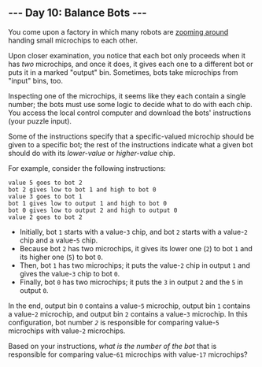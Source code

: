 <h2>--- Day 10: Balance Bots ---</h2><p>You come upon a factory in which many robots are <a href="https://www.youtube.com/watch?v=JnkMyfQ5YfY&amp;t=40">zooming around</a> handing small microchips to each other.</p>
<p>Upon closer examination, you notice that each bot only proceeds when it has <em>two</em> microchips, and once it does, it gives each one to a different bot or puts it in a marked &quot;output&quot; bin. Sometimes, bots take microchips from &quot;input&quot; bins, too.</p>
<p>Inspecting one of the microchips, it seems like they each contain a single number; the bots must use some logic to decide what to do with each chip. You access the local control computer and download the bots&apos; instructions (your puzzle input).</p>
<p>Some of the instructions specify that a specific-valued microchip should be given to a specific bot; the rest of the instructions indicate what a given bot should do with its <em>lower-value</em> or <em>higher-value</em> chip.</p>
<p>For example, consider the following instructions:</p>
<pre><code>value 5 goes to bot 2
bot 2 gives low to bot 1 and high to bot 0
value 3 goes to bot 1
bot 1 gives low to output 1 and high to bot 0
bot 0 gives low to output 2 and high to output 0
value 2 goes to bot 2
</code></pre>
<ul>
<li>Initially, bot <code>1</code> starts with a value-<code>3</code> chip, and bot <code>2</code> starts with a value-<code>2</code> chip and a value-<code>5</code> chip.</li>
<li>Because bot <code>2</code> has two microchips, it gives its lower one (<code>2</code>) to bot <code>1</code> and its higher one (<code>5</code>) to bot <code>0</code>.</li>
<li>Then, bot <code>1</code> has two microchips; it puts the value-<code>2</code> chip in output <code>1</code> and gives the value-<code>3</code> chip to bot <code>0</code>.</li>
<li>Finally, bot <code>0</code> has two microchips; it puts the <code>3</code> in output <code>2</code> and the <code>5</code> in output <code>0</code>.</li>
</ul>
<p>In the end, output bin <code>0</code> contains a value-<code>5</code> microchip, output bin <code>1</code> contains a value-<code>2</code> microchip, and output bin <code>2</code> contains a value-<code>3</code> microchip. In this configuration, bot number <em><code>2</code></em> is responsible for comparing value-<code>5</code> microchips with value-<code>2</code> microchips.</p>
<p>Based on your instructions, <em>what is the number of the bot</em> that is responsible for comparing value-<code>61</code> microchips with value-<code>17</code> microchips?</p>
